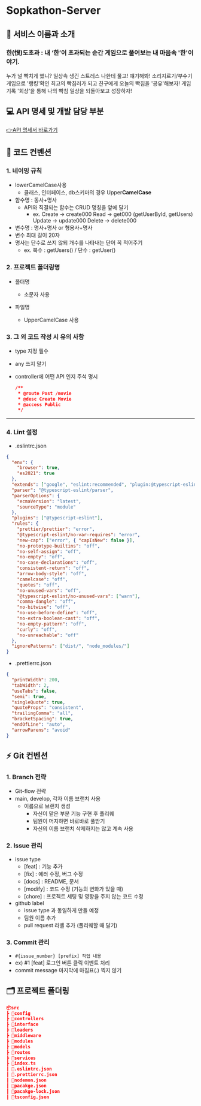 # Sopkathon-Server

## 👋 서비스 이름과 소개

### 한(恨)도초과 : 내 ‘한’이 초과되는 순간 게임으로 풀어보는 내 마음속 '한'이야기.

누가 널 빡치게 했니? 일상속 생긴 스트레스 나한테 풀고! 얘기해봐!
소리지르기/부수기 게임으로 '랭킹'확인 최고의 빡침러가 되고 친구에게 오늘의 빡침을 '공유'해보자!
게임 기록 '회상'을 통해 나의 빡침 일상을 되돌아보고 성장하자!

## 💻 API 명세 및 개발 담당 부분

[👉API 명세서 바로가기](https://flaxen-warlock-70e.notion.site/API-982ce7a2c1e04b54bd92b88a1587b963)

## 🤙 코드 컨벤션

### 1. 네이밍 규칙

- lowerCamelCase사용
  - 클래스, 인터페이스, db스키마의 경우 Upper**CamelCase**
- 함수명 : 동사+명사
  - API와 직결되는 함수는 CRUD 명칭을 앞에 달기
    - ex. Create → create000 Read → get000 (getUserById, getUsers) Update → update000 Delete → delete000
- 변수명 : 명사+명사 or 형용사+명사
- 변수 최대 길이 20자
- 명사는 단수로 쓰지 않되 개수를 나타내는 단어 꼭 적어주기
  - ex. 복수 : getUsers() / 단수 : getUser()

### 2. 프로젝트 폴더링명

- 폴더명

  - 소문자 사용

- 파일명
  - UpperCamelCase 사용

### 3. 그 외 코드 작성 시 유의 사항

- type 지정 필수

- any 쓰지 말기

- controller에 어떤 API 인지 주석 명시

  ```json
  /**
   * @route Post /movie
   * @desc Create Movie
   * @access Public
   */
  ```

---

### 4. Lint 설정

- .eslintrc.json

```json
{
  "env": {
    "browser": true,
    "es2021": true
  },
  "extends": ["google", "eslint:recommended", "plugin:@typescript-eslint/recommended", "plugin:prettier/recommended"],
  "parser": "@typescript-eslint/parser",
  "parserOptions": {
    "ecmaVersion": "latest",
    "sourceType": "module"
  },
  "plugins": ["@typescript-eslint"],
  "rules": {
    "prettier/prettier": "error",
    "@typescript-eslint/no-var-requires": "error",
    "new-cap": ["error", { "capIsNew": false }],
    "no-prototype-builtins": "off",
    "no-self-assign": "off",
    "no-empty": "off",
    "no-case-declarations": "off",
    "consistent-return": "off",
    "arrow-body-style": "off",
    "camelcase": "off",
    "quotes": "off",
    "no-unused-vars": "off",
    "@typescript-eslint/no-unused-vars": ["warn"],
    "comma-dangle": "off",
    "no-bitwise": "off",
    "no-use-before-define": "off",
    "no-extra-boolean-cast": "off",
    "no-empty-pattern": "off",
    "curly": "off",
    "no-unreachable": "off"
  },
  "ignorePatterns": ["dist/", "node_modules/"]
}
```

- .prettierrc.json

```json
{
  "printWidth": 200,
  "tabWidth": 2,
  "useTabs": false,
  "semi": true,
  "singleQuote": true,
  "quoteProps": "consistent",
  "trailingComma": "all",
  "bracketSpacing": true,
  "endOfLine": "auto",
  "arrowParens": "avoid"
}
```

## ⚡️ Git 컨벤션

### 1. Branch 전략

- Git-flow 전략
- main, develop, 각자 이름 브랜치 사용
  - 이름으로 브랜치 생성
    - 자신이 맡은 부분 기능 구현 후 풀리퀘
    - 팀원이 머지하면 바로바로 풀받기
    - 자신의 이름 브랜치 삭제하지는 않고 계속 사용

### 2. Issue 관리

- issue type
  - [feat] : 기능 추가
  - [fix] : 에러 수정, 버그 수정
  - [docs] : README, 문서
  - [modify] : 코드 수정 (기능의 변화가 있을 때)
  - [chore] : 프로젝트 세팅 및 영향을 주지 않는 코드 수정
- github label
  - issue type 과 동일하게 만들 예정
  - 팀원 이름 추가
  - pull request 라벨 추가 (풀리퀘할 때 달기)

### 3. Commit 관리

- `#{issue_number} [prefix] 작업 내용`
- ex) #1 [feat] 로그인 버튼 클릭 이벤트 처리
- commit message 마지막에 마침표(.) 찍지 않기

## 🗂 프로젝트 폴더링

```json
📦src
┣ 📂config
┣ 📂controllers
┣ 📂interface
┣ 📂loaders
┣ 📂middleware
┣ 📂modules
┣ 📂models
┣ 📂routes
┣ 📂services
┣ 📜index.ts
┃ 📜.eslintrc.json
┃ 📜.prettierrc.json
┃ 📜nodemon.json
┃ 📜pacakge.json
┃ 📜pacakge-lock.json
┃ 📜tsconfig.json
```
